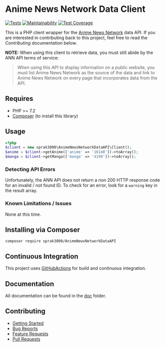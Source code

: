 # Anime News Network Data Client
[![Tests](https://github.com/sprak3000/AnimeNewsNetworkDataAPI/workflows/Tests/badge.svg)](https://github.com/sprak3000/AnimeNewsNetworkDataAPI/actions?query=workflow%3ATests)
[![Maintainability](https://api.codeclimate.com/v1/badges/8f0ca6dec4db4f17da14/maintainability)](https://codeclimate.com/github/sprak3000/AnimeNewsNetworkDataAPI/maintainability)
[![Test Coverage](https://api.codeclimate.com/v1/badges/8f0ca6dec4db4f17da14/test_coverage)](https://codeclimate.com/github/sprak3000/AnimeNewsNetworkDataAPI/test_coverage)

This is a PHP client wrapper for the [Anime News Network](http://www.animenewsnetwork.com/encyclopedia/api.php) data
API. If you are interested in contributing back to this project, feel free to read the *Contributing* documentation
below.

**NOTE:** 
When using this client to retrieve data, you must still abide by the ANN API terms of service:

> When using this API to display information on a public website, you must list Anime News Network as the
source of the data and link to Anime News Network on every page that incorporates data from the API.

## Requires
* PHP >= 7.2
* [Composer](https://getcomposer.org/) (to install this library)

## Usage
```php
<?php
$client = new sprak3000\AnimeNewsNetworkDataAPI\Client();
$anime = $client->getAnime(['anime' => '16148'])->toArray();
$manga = $client->getManga(['manga' => '4199'])->toArray();
```

### Detecting API Errors
Unfortunately, the ANN API does not return a non 200 HTTP response code for an invalid / not found ID. To check for an
error, look for a `warning` key in the result array.

### Known Limitations / Issues
None at this time.

## Installing via Composer
```
composer require sprak3000/AnimeNewsNetworkDataAPI
```

## Continuous Integration
This project uses [GitHubActions](https://github.com/sprak3000/AnimeNewsNetworkDataAPI/actions) for build and continuous integration.

## Documentation
All documentation can be found in the [doc](https://github.com/sprak3000/AnimeNewsNetworkDataAPI/blob/master/doc) folder.

## Contributing
* [Getting Started](https://github.com/sprak3000/AnimeNewsNetworkDataAPI/blob/master/doc/CONTRIBUTING.md)
* [Bug Reports](https://github.com/sprak3000/AnimeNewsNetworkDataAPI/blob/master/doc/CONTRIBUTING.md#bug-reports)
* [Feature Requests](https://github.com/sprak3000/AnimeNewsNetworkDataAPI/blob/master/doc/CONTRIBUTING.md#feature-requests)
* [Pull Requests](https://github.com/sprak3000/AnimeNewsNetworkDataAPI/blob/master/doc/CONTRIBUTING.md#pull-requests)
